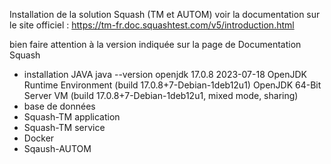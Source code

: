 

Installation de la solution Squash (TM et AUTOM)
voir la documentation sur le site officiel : https://tm-fr.doc.squashtest.com/v5/introduction.html





bien faire attention à la version indiquée sur la page de Documentation Squash
- installation JAVA 
	 java --version
	openjdk 17.0.8 2023-07-18
	OpenJDK Runtime Environment (build 17.0.8+7-Debian-1deb12u1)
	OpenJDK 64-Bit Server VM (build 17.0.8+7-Debian-1deb12u1, mixed mode, sharing)
- base de données
- Squash-TM application
- Squash-TM service
- Docker 
- Sqaush-AUTOM 
